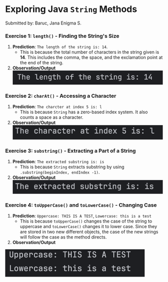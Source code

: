 # Exploring Java `String` Methods
Submitted by: Baruc, Jana Enigma S.

### Exercise 1: `length()`  - Finding the String's Size
1. **Prediction**: `The length of the string is: 14`. 
   * This is because the total number of characters in the string given is **14**. This includes the comma, the space, and the exclamation point at the end of the string.
2. **Observation/Output**
![Exercise 1 Output](exercise1.png)

### Exercise 2: `charAt()` - Accessing a Character
1. **Prediction**: `The charcter at index 5 is: l`
   * This is because `String` has a zero-based index system. It also counts a space as a character.
2. **Observation/Output**
![Exercise 2 Output](exercise2.png)

### Exercise 3: `substring()` - Extracting a Part of a String
1. **Prediction**: `The extracted substring is: is`
   * This is because `String` extracts substring by using `.substring(beginIndex, endIndex -1)`.
2. **Observation/Output**
![Exercise 3 Output](exercise3.png)

### Exercise 4: `toUpperCase()` and `toLowerCase()` - Changing Case
1. **Prediction**: `Uppercase: THIS IS A TEST`, `Lowercase: this is a test`
   * This is because `toUpperCase()` changes the case of the string to uppercase and  `toLowerCase()` changes it to lower case. Since they are stored in two new different objects, the case of the new strings will follow the case as the method directs.
2. **Observation/Output**

![Exercise 4 Output](exercise4.png)


